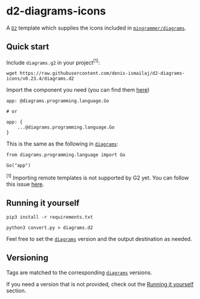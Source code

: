 # d2-diagrams-icons

A [`D2`](https://github.com/terrastruct/d2) template which supplies the icons included
in [`mingrammer/diagrams`](https://github.com/mingrammer/diagrams).

## Quick start

Include `diagrams.g2` in your project<sup>[1]</sup>:

    wget https://raw.githubusercontent.com/denis-ismailaj/d2-diagrams-icons/v0.23.4/diagrams.d2

Import the component you need (you can find them [here](https://diagrams.mingrammer.com/docs/nodes/onprem))

    app: @diagrams.programming.language.Go
    
    # or
    
    app: {
        ...@diagrams.programming.language.Go
    }

This is the same as the following in [`diagrams`](https://github.com/mingrammer/diagrams):

    from diagrams.programming.language import Go
    
    Go("app")

<sup>[1]</sup> Importing remote templates is not supported by G2 yet. 
You can follow this issue [here](https://github.com/terrastruct/d2/issues/1563).

## Running it yourself

    pip3 install -r requirements.txt

    python3 convert.py > diagrams.d2

Feel free to set the [`diagrams`](https://github.com/mingrammer/diagrams) version 
and the output destination as needed.

## Versioning

Tags are matched to the corresponding [`diagrams`](https://github.com/mingrammer/diagrams) versions.

If you need a version that is not provided, check out the [Running it yourself](#Running-it-yourself) section.
